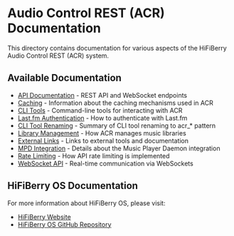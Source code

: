 # Audio Control REST (ACR) Documentation

This directory contains documentation for various aspects of the HiFiBerry Audio Control REST (ACR) system.

## Available Documentation

- [API Documentation](api.md) - REST API and WebSocket endpoints
- [Caching](caching.md) - Information about the caching mechanisms used in ACR
- [CLI Tools](cli_tools.md) - Command-line tools for interacting with ACR
- [Last.fm Authentication](acr_lastfm_auth.md) - How to authenticate with Last.fm
- [CLI Tool Renaming](renaming_summary.md) - Summary of CLI tool renaming to acr_* pattern
- [Library Management](library.md) - How ACR manages music libraries
- [External Links](links.md) - Links to external tools and documentation
- [MPD Integration](mpd.md) - Details about the Music Player Daemon integration
- [Rate Limiting](rate_limiting.md) - How API rate limiting is implemented
- [WebSocket API](websocket.md) - Real-time communication via WebSockets

## HiFiBerry OS Documentation

For more information about HiFiBerry OS, please visit:
- [HiFiBerry Website](https://www.hifiberry.com/)
- [HiFiBerry OS GitHub Repository](https://github.com/hifiberry/hifiberry-os)
